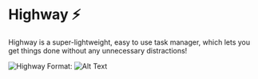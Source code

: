 # Highway :zap:
Highway is a super-lightweight, easy to use task manager, which lets you get things done without any unnecessary distractions!

![Highway](/assets/git_images/highway.png)
Format: ![Alt Text](Highway)
